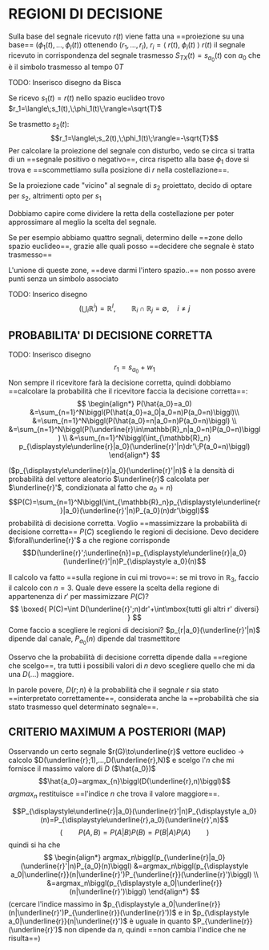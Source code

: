 # REGIONI DI DECISIONE

Sulla base del segnale ricevuto $r(t)$ viene fatta una ==proiezione su una base== $(\phi_1(t),...,\phi_I(t))$ ottenendo $(r_1,...,r_I)$, $r_i=\langle\;r(t),\;\phi_i(t)\;\rangle$
$r(t)$ il segnale ricevuto in corrispondenza del segnale trasmesso $S_{TX}(t)=s_{\displaystyle a_0}(t)$ con $a_0$ che è il simbolo trasmesso al tempo $0T$ 

TODO: Inserisco disegno da Bisca

Se ricevo $s_1(t)=r(t)$ nello spazio euclideo trovo $r_1=\langle\;s_1(t),\;\phi_1(t)\;\rangle=\sqrt{T}$ 

Se trasmetto $s_2(t)$:
$$r_1=\langle\;s_2(t),\;\phi_1(t)\;\rangle=-\sqrt{T}$$
Per calcolare la proiezione del segnale con disturbo, vedo se circa si tratta di un ==segnale positivo o negativo==, circa rispetto alla base $\phi_1$ dove si trova e ==scommettiamo sulla posizione di $r$ nella costellazione==.

Se la proiezione cade "vicino" al segnale di $s_2$ proiettato, decido di optare per $s_2$, altrimenti opto per $s_1$

Dobbiamo capire come dividere la retta della costellazione per poter approssimare al meglio la scelta del segnale.

Se per esempio abbiamo quattro segnali, determino delle ==zone dello spazio euclideo==, grazie alle quali posso ==decidere che segnale è stato trasmesso==

L'unione di queste zone, ==deve darmi l'intero spazio..== non posso avere punti senza un simbolo associato

TODO: Inserico disegno
$$\biggl(\bigcup_i\mathbb{R}^i\biggl)=\mathbb{R}^I,\qquad\mathbb{R}_i\cap\mathbb{R}_j=\emptyset,\quad i\neq j$$
## PROBABILITA' DI DECISIONE CORRETTA
TODO: Inserisco disegno
$$r_1=s_{\displaystyle a_0}+w_1$$
Non sempre il ricevitore farà la decisione corretta, quindi dobbiamo ==calcolare la probabilità che il ricevitore faccia la decisione corretta==:
$$
\begin{align*}
P(\hat{a_0}=a_0)
&=\sum_{n=1}^N\biggl(P(\hat{a_0}=a_0|a_0=n)P(a_0=n)\biggl)\\
&=\sum_{n=1}^N\biggl(P(\hat{a_0}=n|a_0=n)P(a_0=n)\biggl) \\
&=\sum_{n=1}^N\biggl(P(\underline{r}\in\mathbb{R}_n|a_0=n)P(a_0=n)\biggl) \\
&=\sum_{n=1}^N\biggl(\int_{\mathbb{R}_n} p_{\displaystyle\underline{r}|a_0}(\underline{r}'|n)dr'\;P(a_0=n)\biggl)
\end{align*}
$$

($p_{\displaystyle\underline{r}|a_0}(\underline{r}'|n)$ è la densità di probabilità del vettore aleatorio $\underline{r}$ calcolata per $\underline{r}'$, condizionata al fatto che $a_0=n$)
$$P(C)=\sum_{n=1}^N\biggl(\int_{\mathbb{R}_n}p_{\displaystyle\underline{r}|a_0}(\underline{r}'|n)P_{a_0}(n)dr'\biggl)$$
probabilità di decisione corretta.
Voglio ==massimizzare la probabilità di decisione corretta== $P(C)$ scegliendo le regioni di decisione.
Devo decidere $\forall\underline{r}'$ a che regione corrisponde
$$D(\underline{r}';\underline{n})=p_{\displaystyle\underline{r}|a_0}(\underline{r}'|n)P_{\displaystyle a_0}(n)$$

Il calcolo va fatto ==sulla regione in cui mi trovo==: se mi trovo in $\mathbb{R}_3$, faccio il calcolo con $n=3$.
Quale deve essere la scelta della regione di appartenenza di $r'$ per massimizzare $P(C)$?
$$
\boxed{
	P(C)=\int D(\underline{r}';n)dr'+\int\mbox{tutti gli altri r' diversi}
}
$$
Come faccio a scegliere le regioni di decisioni?
$p_{r|a_0}(\underline{r}'|n)$ dipende dal canale, $P_{a_0}(n)$ dipende dal trasmettitore

Osservo che la probabilità di decisione corretta dipende dalla ==regione che scelgo==, tra tutti i possibili valori di $n$ devo scegliere quello che mi da una $D(...)$ maggiore.

In parole povere, $D(r;n)$ è la probabilità che il segnale $r$ sia stato ==interpretato correttamente==, considerata anche la ==probabilità che sia stato trasmesso quel determinato segnale==.

## CRITERIO MAXIMUM A POSTERIORI (MAP)
Osservando un certo segnale $r(G)\to\underline{r}$ vettore euclideo $\to$ calcolo $D(\underline{r};1),...,D(\underline{r},N)$ e scelgo l'$n$ che mi fornisce il massimo valore di $D$ ($\hat{a_0})$
$$\hat{a_0}=argmax_{n}\biggl(D(\underline{r},n)\biggl)$$
$argmax_n$ restituisce ==l'indice $n$ che trova il valore maggiore==.

$$P_{\displaystyle\underline{r}|a_0}(\underline{r}'|n)P_{\displaystyle a_0}(n)=P_{\displaystyle\underline{r},a_0}(\underline{r}',n)$$
$$\biggl(\qquad P(A,B)=P(A|B)P(B)=P(B|A)P(A)\qquad\biggl)$$
quindi si ha che
$$
\begin{align*}
argmax_n\biggl(p_{\underline{r}|a_0}(\underline{r}'|n)P_{a_0}(n)\biggl)
&=argmax_n\biggl(p_{\displaystyle a_0|\underline{r}}(n|\underline{r}')P_{\underline{r}}(\underline{r}')\biggl) \\
&=argmax_n\biggl(p_{\displaystyle a_0|\underline{r}}(n|\underline{r}')\biggl)
\end{align*}
$$
(cercare l'indice massimo in $p_{\displaystyle a_0|\underline{r}}(n|\underline{r}')P_{\underline{r}}(\underline{r}'))$ e in $p_{\displaystyle a_0|\underline{r}}(n|\underline{r}')$ è uguale in quanto $P_{\underline{r}}(\underline{r}')$ non dipende da $n$, quindi ==non cambia l'indice che ne risulta==)